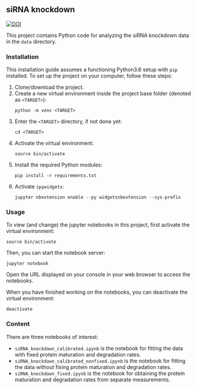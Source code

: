 ## siRNA knockdown
[![DOI](https://zenodo.org/badge/141714508.svg)](https://zenodo.org/badge/latestdoi/141714508)

This project contains Python code for analyzing the siRNA knockdown data in the `data` directory.

### Installation
This installation guide assumes a functioning Python3.6 setup with `pip` installed. To set up the project on your computer, follow these steps:

1. Clone/download the project.
1. Create a new virtual environment inside the project base folder (denoted as `<TARGET>`):
    ```
    python -m venv <TARGET>
    ```
1. Enter the `<TARGET>` directory, if not done yet:
    ```
    cd <TARGET>
    ```
1. Activate the virtual environment:
    ```
    source bin/activate
    ```
1. Install the required Python modules:
    ```
    pip install -r requirements.txt
    ```
1. Activate `ipywidgets`:
    ```
    jupyter nbextension enable --py widgetsnbextension --sys-prefix
    ```

### Usage
To view (and change) the jupyter notebooks in this project, first activate the virtual environment:
```
source bin/activate
```
Then, you can start the notebook server:
```
jupyter notebook
```
Open the URL displayed on your console in your web browser to access the notebooks.

When you have finished working on the notebooks, you can deactivate the virtual environment:
```
deactivate
```

### Content
There are three notebooks of interest:

* `siRNA_knockdown_calibrated.ipynb` is the notebook for fitting the data with fixed protein maturation and degradation rates.
* `siRNA_knockdown_calibrated_nonfixed.ipynb` is the notebook for fitting the data without fixing protein maturation and degradation rates.
* `siRNA_knockdown_fixed.ipynb` is the notebook for obtaining the protein maturation and degradation rates from separate measurements.
